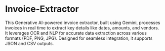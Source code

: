 # Invoice-Extractor
This Generative AI-powered invoice extractor, built using Gemini, processes invoices in real time to extract key details like dates, amounts, and vendors. It leverages OCR and NLP for accurate data extraction across various formats (PDF, PNG, JPG). Designed for seamless integration, it supports JSON and CSV outputs.
